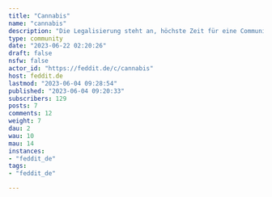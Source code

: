 ```yaml
---
title: "Cannabis" 
name: "cannabis"
description: "Die Legalisierung steht an, höchste Zeit für eine Community!Alles zum Thema Legalisierung & Cannabis im Allgemeinen.::: spoiler AttributionIcon made by [shmai](https://www.freepik.com) from [Flaticon](https://www.flaticon.com/):::"
type: community
date: "2023-06-22 02:20:26"
draft: false
nsfw: false
actor_id: "https://feddit.de/c/cannabis"
host: feddit.de
lastmod: "2023-06-04 09:28:54"
published: "2023-06-04 09:20:33"
subscribers: 129
posts: 7
comments: 12
weight: 7
dau: 2
wau: 10
mau: 14
instances:
- "feddit_de"
tags: 
- "feddit_de"

---
```


